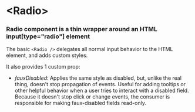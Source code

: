 # \<Radio\>

### Radio component is a thin wrapper around an HTML input[type="radio"] element

The basic `<Radio />` delegates all normal input behavior to the HTML element, and adds custom styles.

It also provides 1 custom prop:

- _fauxDisabled_: Applies the same style as disabled, but, unlike the real thing, doesn't stop propagation of events. Useful for adding tooltips or other helpful behavior when a user tries to interact with a disabled field. Because it doesn't stop click or change events, the consumer is responsible for making faux-disabled fields read-only.
